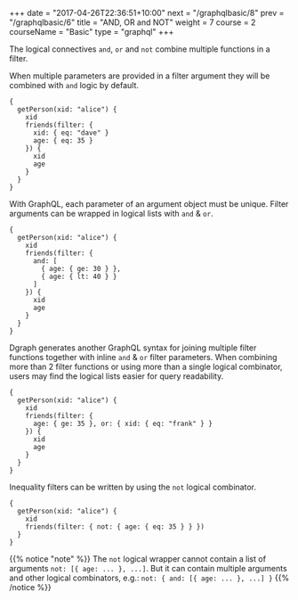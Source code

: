 +++
date = "2017-04-26T22:36:51+10:00"
next = "/graphqlbasic/8"
prev = "/graphqlbasic/6"
title = "AND, OR and NOT"
weight = 7
course = 2
courseName = "Basic"
type = "graphql"
+++

The logical connectives `and`, `or` and `not` combine multiple functions in a
filter.

When multiple parameters are provided in a filter argument they will be combined
with `and` logic by default.

```
{
  getPerson(xid: "alice") {
    xid
    friends(filter: {
      xid: { eq: "dave" }
      age: { eq: 35 }
    }) {
      xid
      age
    }
  }
}
```

With GraphQL, each parameter of an argument object must be unique. Filter
arguments can be wrapped in logical lists with `and` & `or`.

```
{
  getPerson(xid: "alice") {
    xid
    friends(filter: {
      and: [
        { age: { ge: 30 } },
        { age: { lt: 40 } }
      ]
    }) {
      xid
      age
    }
  }
}
```

Dgraph generates another GraphQL syntax for joining multiple filter functions
together with inline `and` & `or` filter parameters. When combining more than 2
filter functions or using more than a single logical combinator, users may find
the logical lists easier for query readability.

```
{
  getPerson(xid: "alice") {
    xid
    friends(filter: {
      age: { ge: 35 }, or: { xid: { eq: "frank" } }
    }) {
      xid
      age
    }
  }
}
```

Inequality filters can be written by using the `not` logical combinator.

```
{
  getPerson(xid: "alice") {
    xid
    friends(filter: { not: { age: { eq: 35 } } })
  }
}
```

{{% notice "note" %}} The `not` logical wrapper cannot contain a list of
arguments `not: [{ age: ... }, ...]`. But it can contain multiple arguments and
other logical combinators, e.g.: `not: { and: [{ age: ... }, ...] }`
{{% /notice %}}
